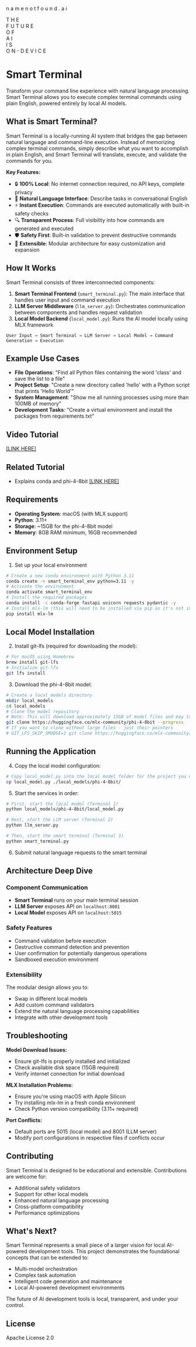 
 n a m e n o t f o u n d . a i            

 T H E      
 F U T U R E      
 O F      
 A I      
 I S     
 O N - D E V I C E                     

# Smart Terminal

Transform your command line experience with natural language processing. Smart Terminal allows you to execute complex terminal commands using plain English, powered entirely by local AI models.

## What is Smart Terminal?

Smart Terminal is a locally-running AI system that bridges the gap between natural language and command-line execution. Instead of memorizing complex terminal commands, simply describe what you want to accomplish in plain English, and Smart Terminal will translate, execute, and validate the commands for you.

**Key Features:**
- 🔒 **100% Local**: No internet connection required, no API keys, complete privacy
- 🧠 **Natural Language Interface**: Describe tasks in conversational English
- ⚡ **Instant Execution**: Commands are executed automatically with built-in safety checks
- 🔍 **Transparent Process**: Full visibility into how commands are generated and executed
- 🛡️ **Safety First**: Built-in validation to prevent destructive commands
- 🔧 **Extensible**: Modular architecture for easy customization and expansion

## How It Works

Smart Terminal consists of three interconnected components:

1. **Smart Terminal Frontend** (`smart_terminal.py`): The main interface that handles user input and command execution
2. **LLM Server Middleware** (`llm_server.py`): Orchestrates communication between components and handles request validation
3. **Local Model Backend** (`local_model.py`): Runs the AI model locally using MLX framework

```
User Input → Smart Terminal → LLM Server → Local Model → Command Generation → Execution
```

## Example Use Cases

- **File Operations**: "Find all Python files containing the word 'class' and save the list to a file"
- **Project Setup**: "Create a new directory called 'hello' with a Python script that prints 'Hello World'"
- **System Management**: "Show me all running processes using more than 100MB of memory"
- **Development Tasks**: "Create a virtual environment and install the packages from requirements.txt"

## Video Tutorial
[[LINK HERE]](https://www.loom.com/share/52df96c582ca425d887e37c74f1e2205?sid=3d8e07b5-614d-4190-8e0f-c9b85dabb904)

## Related Tutorial
- Explains conda and phi-4-8bit
[[LINK HERE]](https://www.loom.com/share/51b53e0a7200458a97923b21a0cc2d69?sid=42abe905-25ec-4aa3-adda-4b09e0056c94)

## Requirements

- **Operating System**: macOS (with MLX support)
- **Python**: 3.11+
- **Storage**: ~15GB for the phi-4-8bit model
- **Memory**: 8GB RAM minimum, 16GB recommended

## Environment Setup

1. Set up your local environment
```bash
# Create a new conda environment with Python 3.11
conda create -n smart_terminal_env python=3.11 -y
# Activate the environment
conda activate smart_terminal_env
# Install the required packages
conda install -c conda-forge fastapi uvicorn requests pydantic -y
# Install mlx-lm (this will need to be installed via pip as it's not in conda)
pip install mlx-lm
```

## Local Model Installation

2. Install git-lfs (required for downloading the model):
```bash
# For macOS using Homebrew
brew install git-lfs
# Initialize git-lfs
git lfs install
```

3. Download the phi-4-8bit model:
```bash
# Create a local_models directory
mkdir local_models
cd local_models
# Clone the model repository
# Note: This will download approximately 15GB of model files and may take several minutes
git clone https://huggingface.co/mlx-community/phi-4-8bit --progress
# If you want to clone without large files - just their pointers
# GIT_LFS_SKIP_SMUDGE=1 git clone https://huggingface.co/mlx-community/phi-4-8bit
```

## Running the Application

4. Copy the local model configuration:
```bash
# Copy local_model.py into the local model folder for the project you downloaded
cp local_model.py ./local_models/phi-4-8bit/
```

5. Start the services in order:
```bash
# First, start the local model (Terminal 1)
python local_models/phi-4-8bit/local_model.py

# Next, start the LLM server (Terminal 2)
python llm_server.py

# Then, start the smart terminal (Terminal 3)
python smart_terminal.py
```

6. Submit natural language requests to the smart terminal

## Architecture Deep Dive

### Component Communication
- **Smart Terminal** runs on your main terminal session
- **LLM Server** exposes API on `localhost:8001`
- **Local Model** exposes API on `localhost:5015`

### Safety Features
- Command validation before execution
- Destructive command detection and prevention
- User confirmation for potentially dangerous operations
- Sandboxed execution environment

### Extensibility
The modular design allows you to:
- Swap in different local models
- Add custom command validators
- Extend the natural language processing capabilities
- Integrate with other development tools

## Troubleshooting

**Model Download Issues:**
- Ensure git-lfs is properly installed and initialized
- Check available disk space (15GB required)
- Verify internet connection for initial download

**MLX Installation Problems:**
- Ensure you're using macOS with Apple Silicon
- Try installing mlx-lm in a fresh conda environment
- Check Python version compatibility (3.11+ required)

**Port Conflicts:**
- Default ports are 5015 (local model) and 8001 (LLM server)
- Modify port configurations in respective files if conflicts occur

## Contributing

Smart Terminal is designed to be educational and extensible. Contributions are welcome for:
- Additional safety validators
- Support for other local models
- Enhanced natural language processing
- Cross-platform compatibility
- Performance optimizations

## What's Next?

Smart Terminal represents a small piece of a larger vision for local AI-powered development tools. This project demonstrates the foundational concepts that can be extended to:
- Multi-model orchestration
- Complex task automation
- Intelligent code generation and maintenance
- Local AI-powered development environments

The future of AI development tools is local, transparent, and under your control.

## License

Apache License 2.0
